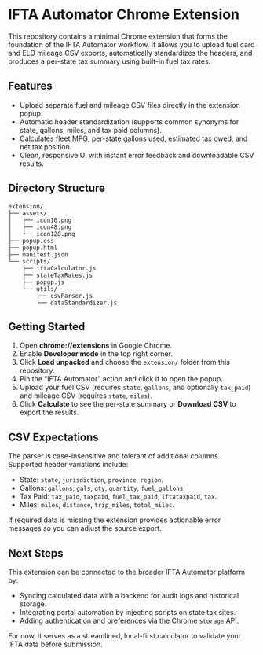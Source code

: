 # IFTA Automator Chrome Extension

This repository contains a minimal Chrome extension that forms the foundation of the IFTA Automator workflow. It allows you to upload fuel card and ELD mileage CSV exports, automatically standardizes the headers, and produces a per-state tax summary using built-in fuel tax rates.

## Features

- Upload separate fuel and mileage CSV files directly in the extension popup.
- Automatic header standardization (supports common synonyms for state, gallons, miles, and tax paid columns).
- Calculates fleet MPG, per-state gallons used, estimated tax owed, and net tax position.
- Clean, responsive UI with instant error feedback and downloadable CSV results.

## Directory Structure

```
extension/
├── assets/
│   ├── icon16.png
│   ├── icon48.png
│   └── icon128.png
├── popup.css
├── popup.html
├── manifest.json
└── scripts/
    ├── iftaCalculator.js
    ├── stateTaxRates.js
    ├── popup.js
    └── utils/
        ├── csvParser.js
        └── dataStandardizer.js
```

## Getting Started

1. Open **chrome://extensions** in Google Chrome.
2. Enable **Developer mode** in the top right corner.
3. Click **Load unpacked** and choose the `extension/` folder from this repository.
4. Pin the “IFTA Automator” action and click it to open the popup.
5. Upload your fuel CSV (requires `state`, `gallons`, and optionally `tax_paid`) and mileage CSV (requires `state`, `miles`).
6. Click **Calculate** to see the per-state summary or **Download CSV** to export the results.

## CSV Expectations

The parser is case-insensitive and tolerant of additional columns. Supported header variations include:

- State: `state`, `jurisdiction`, `province`, `region`.
- Gallons: `gallons`, `gals`, `qty`, `quantity`, `fuel_gallons`.
- Tax Paid: `tax_paid`, `taxpaid`, `fuel_tax_paid`, `iftataxpaid`, `tax`.
- Miles: `miles`, `distance`, `trip_miles`, `total_miles`.

If required data is missing the extension provides actionable error messages so you can adjust the source export.

## Next Steps

This extension can be connected to the broader IFTA Automator platform by:

- Syncing calculated data with a backend for audit logs and historical storage.
- Integrating portal automation by injecting scripts on state tax sites.
- Adding authentication and preferences via the Chrome `storage` API.

For now, it serves as a streamlined, local-first calculator to validate your IFTA data before submission.
